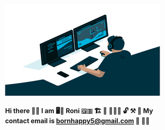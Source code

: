 
## <img src="https://raw.githubusercontent.com/roni5/profile-images/main/code.gif" width="650px" height="300">  
## Hi there 🖐🏽 I am  🖥️🤳  **Roni**  🇬🇧   🏗    🧱    🧑🏽‍💻   🔓  ⚒️   🚀   My contact email is  **bornhappy5@gmail.com**   🎯  👍🏽  


<!--
**roni5/roni5** is a ✨ _special_ ✨ repository because its `README.md` (this file) appears on your GitHub profile.

Here are some ideas to get you started:
✎▁▁▁▁YOUR NAME▁▁▁▁

- 🔭 I’m currently working on ...
- 🌱 I’m currently learning ...
- 👯 I’m looking to collaborate on ...
- 🤔 I’m looking for help with ...
- 💬 Ask me about ...
- 📫 How to reach me: ...
- 😄 Pronouns: ...
- ⚡ Fun fact: ...
-->
